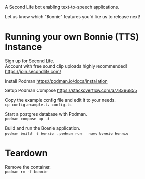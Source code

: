 A Second Life bot enabling text-to-speech applications. 

Let us know which "Bonnie" features you'd like us to release next!

# Running your own Bonnie (TTS) instance

Sign up for Second Life.  
Account with free sound clip uploads highly recommended!  
https://join.secondlife.com/

Install Podman
https://podman.io/docs/installation

Setup Podman Compose
https://stackoverflow.com/a/78396855

Copy the example config file and edit it to your needs.  
`cp config.example.ts config.ts`

Start a postgres database with Podman.  
`podman compose up -d`

Build and run the Bonnie application.  
`podman build -t bonnie .`
`podman run --name bonnie bonnie`

# Teardown

Remove the container.  
`podman rm -f bonnie`
